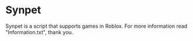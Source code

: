 # Synpet
Synpet is a script that supports games in Roblox. For more information read "Information.txt", thank you.
